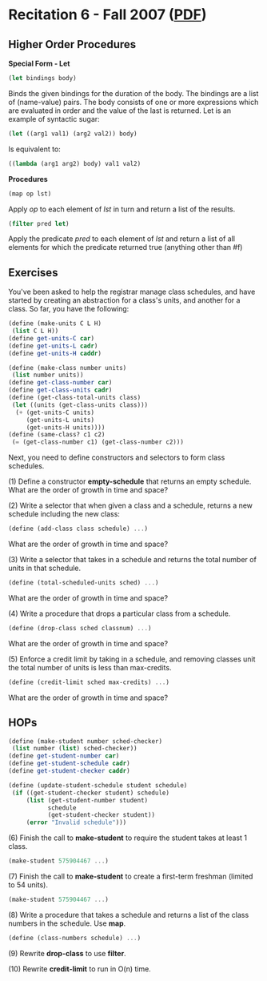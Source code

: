 Recitation 6 - Fall 2007 ([PDF](http://people.csail.mit.edu/jastr/6001/fall07/r06.pdf))
=======================================================================================

Higher Order Procedures
----------------------- 

**Special Form - Let**

```scheme
(let bindings body)
```

Binds the given bindings for the duration of the body. The bindings are a list of (name-value) pairs. The body consists of one or more expressions which are evaluated in order and the value of the last is returned. Let is an example of syntactic sugar:

```scheme
(let ((arg1 val1) (arg2 val2)) body)
```

Is equivalent to:

```scheme
((lambda (arg1 arg2) body) val1 val2)
```

**Procedures**

```scheme
(map op lst)
```

Apply *op* to each element of *lst* in turn and return a list of the results.

```scheme
(filter pred let)
```

Apply the predicate *pred* to each element of *lst* and return a list of all elements for which the predicate returned true (anything other than #f)

Exercises
--------- 

You've been asked to help the registrar manage class schedules, and have started by creating an abstraction for a class's units, and another for a class. So far, you have the following:

```scheme
(define (make-units C L H) 
 (list C L H))
(define get-units-C car)
(define get-units-L cadr)
(define get-units-H caddr)

(define (make-class number units)
 (list number units))
(define get-class-number car)
(define get-class-units cadr)
(define (get-class-total-units class)
 (let ((units (get-class-units class)))
  (+ (get-units-C units)
     (get-units-L units)
     (get-units-H units))))
(define (same-class? c1 c2)
 (= (get-class-number c1) (get-class-number c2)))
```

Next, you need to define constructors and selectors to form class schedules.

(1) Define a constructor **empty-schedule** that returns an empty schedule. What are the order of growth in time and space?

(2) Write a selector that when given a class and a schedule, returns a new schedule including the new class:

```scheme
(define (add-class class schedule) ...)
```

What are the order of growth in time and space?

(3) Write a selector that takes in a schedule and returns the total number of units in that schedule.

```scheme
(define (total-scheduled-units sched) ...)
```

What are the order of growth in time and space?

(4) Write a procedure that drops a particular class from a schedule.

```scheme
(define (drop-class sched classnum) ...)
```

What are the order of growth in time and space?

(5) Enforce a credit limit by taking in a schedule, and removing classes unit the total number of units is less than max-credits.

```scheme
(define (credit-limit sched max-credits) ...)
```

What are the order of growth in time and space?

HOPs
---- 

```scheme
(define (make-student number sched-checker)
 (list number (list) sched-checker))
(define get-student-number car)
(define get-student-schedule cadr)
(define get-student-checker caddr)

(define (update-student-schedule student schedule)
 (if ((get-student-checker student) schedule)
     (list (get-student-number student) 
           schedule
           (get-student-checker student))
     (error "Invalid schedule")))
```

(6) Finish the call to **make-student** to require the student takes at least 1 class.

```scheme
(make-student 575904467 ...)
```

(7) Finish the call to **make-student** to create a first-term freshman (limited to 54 units).

```scheme
(make-student 575904467 ...)
```

(8) Write a procedure that takes a schedule and returns a list of the class numbers in the schedule. Use **map**.

```scheme
(define (class-numbers schedule) ...)
```

(9) Rewrite **drop-class** to use **filter**.

(10) Rewrite **credit-limit** to run in O(n) time.
